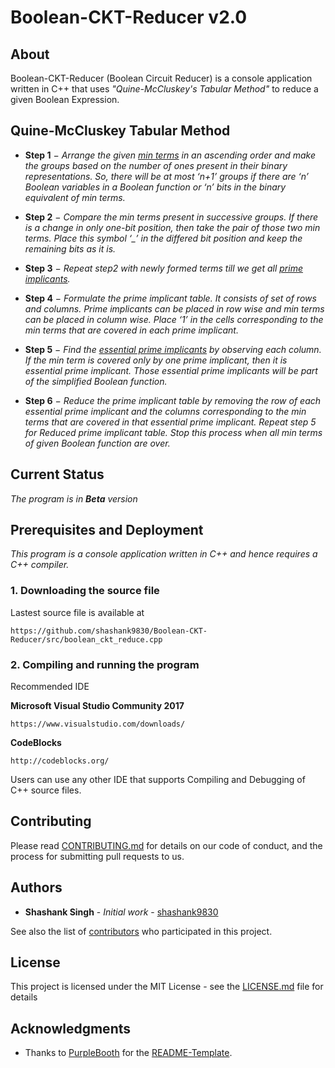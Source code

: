 # Boolean-CKT-Reducer v2.0

## About

Boolean-CKT-Reducer (Boolean Circuit Reducer) is a console application written in C++ that uses *"Quine-McCluskey's Tabular Method"* to reduce a given Boolean Expression.

## Quine-McCluskey Tabular Method

* **Step 1** − *Arrange the given [min terms](https://en.wikipedia.org/wiki/Canonical_normal_form#Minterms) in an ascending order and make the groups based on the number of ones present in their binary representations. So, there will be at most ‘n+1’ groups if there are ‘n’ Boolean variables in a Boolean function or ‘n’ bits in the binary equivalent of min terms.*

* **Step 2** − *Compare the min terms present in successive groups. If there is a change in only one-bit position, then take the pair of those two min terms. Place this symbol ‘_’ in the differed bit position and keep the remaining bits as it is.*

* **Step 3** − *Repeat step2 with newly formed terms till we get all [prime implicants](https://en.wikipedia.org/wiki/Implicant#Prime_implicant).*

* **Step 4** − *Formulate the prime implicant table. It consists of set of rows and columns. Prime implicants can be placed in row wise and min terms can be placed in column wise. Place ‘1’ in the cells corresponding to the min terms that are covered in each prime implicant.*

* **Step 5** − *Find the [essential prime implicants](https://en.wikipedia.org/wiki/Implicant#Prime_implicant) by observing each column. If the min term is covered only by one prime implicant, then it is essential prime implicant. Those essential prime implicants will be part of the simplified Boolean function.*

* **Step 6** − *Reduce the prime implicant table by removing the row of each essential prime implicant and the columns corresponding to the min terms that are covered in that essential prime implicant. Repeat step 5 for Reduced prime implicant table. Stop this process when all min terms of given Boolean function are over.*

## Current Status

*The program is in **Beta** version*

## Prerequisites and Deployment

*This program is a console application written in C++ and hence requires a C++ compiler.*

### 1. Downloading the source file

Lastest source file is available at 
```
https://github.com/shashank9830/Boolean-CKT-Reducer/src/boolean_ckt_reduce.cpp
```

### 2. Compiling and running the program

Recommended IDE

**Microsoft Visual Studio Community 2017**
```
https://www.visualstudio.com/downloads/
```

**CodeBlocks** 
```
http://codeblocks.org/
```

Users can use any other IDE that supports Compiling and Debugging of C++ source files.

## Contributing

Please read [CONTRIBUTING.md](CONTRIBUTING.md) for details on our code of conduct, and the process for submitting pull requests to us.

## Authors

* **Shashank Singh** - *Initial work* - [shashank9830](https://github.com/shashank9830)

See also the list of [contributors](https://github.com/shashank9830/Boolean-CKT-Reducer/contributors) who participated in this project.

## License

This project is licensed under the MIT License - see the [LICENSE.md](LICENSE.md) file for details

## Acknowledgments

* Thanks to [PurpleBooth](https://github.com/PurpleBooth) for the [README-Template](https://gist.github.com/PurpleBooth/109311bb0361f32d87a2).
